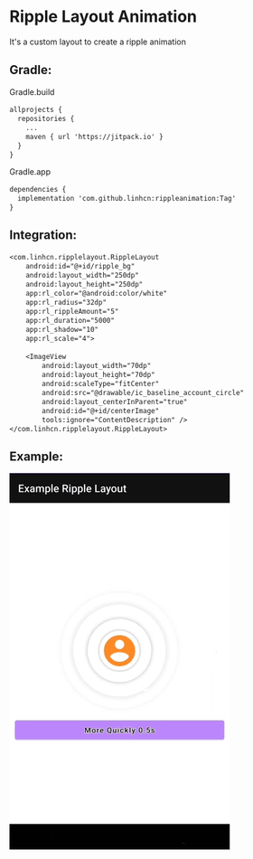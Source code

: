 # Ripple Layout Animation
It's a custom layout to create a ripple animation

## Gradle:

Gradle.build

```
allprojects {
  repositories {
    ...
    maven { url 'https://jitpack.io' }
  }
}
```
  
Gradle.app

```
dependencies {
  implementation 'com.github.linhcn:rippleanimation:Tag'
}
```

## Integration:

<xml>
  
    <com.linhcn.ripplelayout.RippleLayout
        android:id="@+id/ripple_bg"
        android:layout_width="250dp"
        android:layout_height="250dp"
        app:rl_color="@android:color/white"
        app:rl_radius="32dp"
        app:rl_rippleAmount="5"
        app:rl_duration="5000"
        app:rl_shadow="10"
        app:rl_scale="4">

        <ImageView
            android:layout_width="70dp"
            android:layout_height="70dp"
            android:scaleType="fitCenter"
            android:src="@drawable/ic_baseline_account_circle"
            android:layout_centerInParent="true"
            android:id="@+id/centerImage"
            tools:ignore="ContentDescription" />
    </com.linhcn.ripplelayout.RippleLayout>
   
 <xml>
  

## Example:

![Example](https://github.com/linhcn/rippleanimation/blob/master/example.gif)
